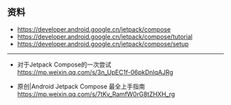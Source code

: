 ## 资料

* https://developer.android.google.cn/jetpack/compose
* https://developer.android.google.cn/jetpack/compose/tutorial
* https://developer.android.google.cn/jetpack/compose/setup






---

* 对于Jetpack Compose的一次尝试 https://mp.weixin.qq.com/s/3n_UpEC1f-06pkDnlqAJRg

* 原创|Android Jetpack Compose 最全上手指南 https://mp.weixin.qq.com/s/7tKv_RamfW0rG8tZHXH_rg

